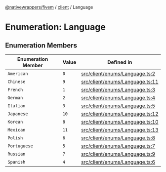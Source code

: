 [@nativewrappers/fivem](../../README.md) / [client](../README.md) / Language

# Enumeration: Language

## Enumeration Members

| Enumeration Member | Value | Defined in |
| ------ | ------ | ------ |
| `American` | `0` | [src/client/enums/Language.ts:2](https://github.com/nativewrappers/fivem/blob/87bcb6b348baa538f549670f784fcd3ed14240d8/src/client/enums/Language.ts#L2) |
| `Chinese` | `9` | [src/client/enums/Language.ts:11](https://github.com/nativewrappers/fivem/blob/87bcb6b348baa538f549670f784fcd3ed14240d8/src/client/enums/Language.ts#L11) |
| `French` | `1` | [src/client/enums/Language.ts:3](https://github.com/nativewrappers/fivem/blob/87bcb6b348baa538f549670f784fcd3ed14240d8/src/client/enums/Language.ts#L3) |
| `German` | `2` | [src/client/enums/Language.ts:4](https://github.com/nativewrappers/fivem/blob/87bcb6b348baa538f549670f784fcd3ed14240d8/src/client/enums/Language.ts#L4) |
| `Italian` | `3` | [src/client/enums/Language.ts:5](https://github.com/nativewrappers/fivem/blob/87bcb6b348baa538f549670f784fcd3ed14240d8/src/client/enums/Language.ts#L5) |
| `Japanese` | `10` | [src/client/enums/Language.ts:12](https://github.com/nativewrappers/fivem/blob/87bcb6b348baa538f549670f784fcd3ed14240d8/src/client/enums/Language.ts#L12) |
| `Korean` | `8` | [src/client/enums/Language.ts:10](https://github.com/nativewrappers/fivem/blob/87bcb6b348baa538f549670f784fcd3ed14240d8/src/client/enums/Language.ts#L10) |
| `Mexican` | `11` | [src/client/enums/Language.ts:13](https://github.com/nativewrappers/fivem/blob/87bcb6b348baa538f549670f784fcd3ed14240d8/src/client/enums/Language.ts#L13) |
| `Polish` | `6` | [src/client/enums/Language.ts:8](https://github.com/nativewrappers/fivem/blob/87bcb6b348baa538f549670f784fcd3ed14240d8/src/client/enums/Language.ts#L8) |
| `Portuguese` | `5` | [src/client/enums/Language.ts:7](https://github.com/nativewrappers/fivem/blob/87bcb6b348baa538f549670f784fcd3ed14240d8/src/client/enums/Language.ts#L7) |
| `Russian` | `7` | [src/client/enums/Language.ts:9](https://github.com/nativewrappers/fivem/blob/87bcb6b348baa538f549670f784fcd3ed14240d8/src/client/enums/Language.ts#L9) |
| `Spanish` | `4` | [src/client/enums/Language.ts:6](https://github.com/nativewrappers/fivem/blob/87bcb6b348baa538f549670f784fcd3ed14240d8/src/client/enums/Language.ts#L6) |
